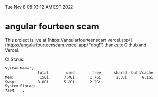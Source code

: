 Tue Nov  8 08:03:12 AM EST 2022

# angular fourteen scam


This project is live at [https://angularfourteenscam.vercel.app/](https://angularfourteenscam.vercel.app/ "dog!") thanks to Github and Vercel.

CI Status: 

```bash
System Memory
               total        used        free      shared  buff/cache   available
Mem:            15Gi       7.4Gi       1.7Gi       1.3Gi       6.1Gi       6.1Gi
Swap:          8.0Gi       5.8Gi       2.2Gi
System Storage
720M	.

